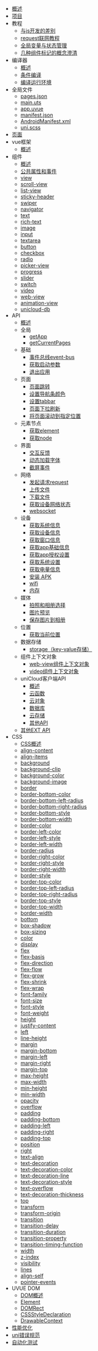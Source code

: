 * [概述](README.md)
* [项目](project.md)
* 教程
  * [与js开发的差别](tutorial/codegap.md)
  * [request联网教程](tutorial/request.md)
  * [全局变量与状态管理](tutorial/store.md)
  * [几种组件标记的概念澄清](tutorial/idref.md)
* 编译器
  * [概述](compiler/README.md)
  * [条件编译](https://uniapp.dcloud.net.cn/tutorial/platform.html)
  * [编译运行环境](https://uniapp.dcloud.net.cn/worktile/running-env.html)
* 全局文件
  * [pages.json](pagesjson.md)
  * [main.uts](https://uniapp.dcloud.net.cn/collocation/main.html)
  * [app.uvue](https://uniapp.dcloud.net.cn/collocation/App.html)
  * [manifest.json](manifest.md)
  * [AndroidManifest.xml](https://uniapp.dcloud.net.cn/tutorial/app-nativeresource-android.html)
  * [uni.scss](https://uniapp.dcloud.net.cn/collocation/uni-scss.html)
* [页面](https://uniapp.dcloud.net.cn/tutorial/page.html)
* vue框架
  * [概述](vue/README.md)
  <!-- * [基础](https://uniapp.dcloud.net.cn/tutorial/vue3-basics.html)
  * [组件](https://uniapp.dcloud.net.cn/tutorial/vue3-components.html)
  * [API](vue/api.md) -->
* 组件
  * [概述](component/README.md)
  * [公共属性和事件](component/common.md)
  * [view](component/view.md)
  * [scroll-view](component/scroll-view.md)
  * [list-view](component/list-view.md)
  * [sticky-header](component/sticky-header.md)
  * [swiper](component/swiper.md)
  * [navigator](component/navigator.md)
  * [text](component/text.md)
  * [rich-text](component/rich-text.md)
  * [image](component/image.md)
  * [input](component/input.md)
  * [textarea](component/textarea.md)
  * [button](component/button.md)
  * [checkbox](component/checkbox-group.md)
  * [radio](component/radio-group.md)
  * [picker-view](component/picker-view.md)
  * [progress](component/progress.md)
  * [slider](component/slider.md)
  * [switch](component/switch.md)
  * [video](component/video.md)
  * [web-view](component/web-view.md)
  * [animation-view](component/animation-view.md)
  * [unicloud-db](component/unicloud-db.md)
* API
  * [概述](api/README.md)
  * 全局
    * [getApp](api/get-app.md)
    * [getCurrentPages](api/get-current-pages.md)
  * 基础
    * [事件总线event-bus](api/event-bus.md)
    * [获取启动参数](api/get-launch-options-sync.md)
    * [退出应用](api/exit.md)
  * 页面
    * [页面跳转](api/navigator.md)
    * [设置导航条颜色](api/set-navigation-bar-color.md)
    * [设置tabbar](api/set-tabbar.md)
    * [页面下拉刷新](api/pull-down-refresh.md)
    * [将页面滚动到指定位置](api/page-scroll-to.md)
  * 元素节点
    * [获取element](api/get-element.md)
    * [获取node](api/nodes-info.md)
  * 界面
    * [交互反馈](api/prompt.md)
    * [动态加载字体](api/load-font-face.md)
    * [截屏事件](api/capturescreen.md)
  * 网络
    * [发起请求request](api/request.md)
    * [上传文件](api/upload-file.md)
    * [下载文件](api/download-file.md)
    * [获取设备网络状态](api/get-network-type.md)
    * [websocket](api/websocket-global.md)
  * 设备
    * [获取系统信息](api/get-system-info.md)
    * [获取设备信息](api/get-device-info.md)
    * [获取窗口信息](api/get-window-info.md)
    * [获取app基础信息](api/get-app-base-info.md)
    * [获取app授权设置](api/get-app-authorize-setting.md)
    * [获取系统设置](api/get-system-setting.md)
    * [获取电量信息](api/get-battery-info.md)
    * [安装 APK](api/install-apk.md)
    * [wifi](api/wifi.md)
    * [内存](api/memory.md)
  * 媒体
    * [拍照和相册选择](api/choose-image.md)
    * [图片预览](api/preview-image.md)
    * [保存图片到相册](api/save-image-to-photos-album.md)
  * 位置
    * [获取当前位置](api/get-location.md)
  * 数据存储
    * [storage（key-value存储）](api/storage.md)
  * 组件上下文对象
    * [web-view组件上下文对象](api/create-webview-context.md)
    * [video组件上下文对象](api/create-video-context.md)
  * uniCloud客户端API
    * [概述](unicloud/README.md)
    * [云函数](unicloud/function.md)
    * [云对象](unicloud/object.md)
    * [数据库](unicloud/database.md)
    * [云存储](unicloud/storage.md)
    * [其他API](unicloud/utils.md)
  * [其他EXT API](ext.md)
* CSS
  * [CSS概述](css/README.md)
  * [align-content](css/align-content.md)
  * [align-items](css/align-items.md)
  * [background](css/background.md)
  * [background-clip](css/background-clip.md)
  * [background-color](css/background-color.md)
  * [background-image](css/background-image.md)
  * [border](css/border.md)
  * [border-bottom-color](css/border-bottom-color.md)
  * [border-bottom-left-radius](css/border-bottom-left-radius.md)
  * [border-bottom-right-radius](css/border-bottom-right-radius.md)
  * [border-bottom-style](css/border-bottom-style.md)
  * [border-bottom-width](css/border-bottom-width.md)
  * [border-color](css/border-color.md)
  * [border-left-color](css/border-left-color.md)
  * [border-left-style](css/border-left-style.md)
  * [border-left-width](css/border-left-width.md)
  * [border-radius](css/border-radius.md)
  * [border-right-color](css/border-right-color.md)
  * [border-right-style](css/border-right-style.md)
  * [border-right-width](css/border-right-width.md)
  * [border-style](css/border-style.md)
  * [border-top-color](css/border-top-color.md)
  * [border-top-left-radius](css/border-top-left-radius.md)
  * [border-top-right-radius](css/border-top-right-radius.md)
  * [border-top-style](css/border-top-style.md)
  * [border-top-width](css/border-top-width.md)
  * [border-width](css/border-width.md)
  * [bottom](css/bottom.md)
  * [box-shadow](css/box-shadow.md)
  * [box-sizing](css/box-sizing.md)
  * [color](css/color.md)
  * [display](css/display.md)
  * [flex](css/flex.md)
  * [flex-basis](css/flex-basis.md)
  * [flex-direction](css/flex-direction.md)
  * [flex-flow](css/flex-flow.md)
  * [flex-grow](css/flex-grow.md)
  * [flex-shrink](css/flex-shrink.md)
  * [flex-wrap](css/flex-wrap.md)
  * [font-family](css/font-family.md)
  * [font-size](css/font-size.md)
  * [font-style](css/font-style.md)
  * [font-weight](css/font-weight.md)
  * [height](css/height.md)
  * [justify-content](css/justify-content.md)
  * [left](css/left.md)
  * [line-height](css/line-height.md)
  * [margin](css/margin.md)
  * [margin-bottom](css/margin-bottom.md)
  * [margin-left](css/margin-left.md)
  * [margin-right](css/margin-right.md)
  * [margin-top](css/margin-top.md)
  * [max-height](css/max-height.md)
  * [max-width](css/max-width.md)
  * [min-height](css/min-height.md)
  * [min-width](css/min-width.md)
  * [opacity](css/opacity.md)
  * [overflow](css/overflow.md)
  * [padding](css/padding.md)
  * [padding-bottom](css/padding-bottom.md)
  * [padding-left](css/padding-left.md)
  * [padding-right](css/padding-right.md)
  * [padding-top](css/padding-top.md)
  * [position](css/position.md)
  * [right](css/right.md)
  * [text-align](css/text-align.md)
  * [text-decoration](css/text-decoration.md)
  * [text-decoration-color](css/text-decoration-color.md)
  * [text-decoration-line](css/text-decoration-line.md)
  * [text-decoration-style](css/text-decoration-style.md)
  * [text-overflow](css/text-overflow.md)
  * [text-decoration-thickness](css/text-decoration-thickness.md)
  * [top](css/top.md)
  * [transform](css/transform.md)
  * [transform-origin](css/transform-origin.md)
  * [transition](css/transition.md)
  * [transition-delay](css/transition-delay.md)
  * [transition-duration](css/transition-duration.md)
  * [transition-property](css/transition-property.md)
  * [transition-timing-function](css/transition-timing-function.md)
  * [width](css/width.md)
  * [z-index](css/z-index.md)
  * [visibility](css/visibility.md)
  * [lines](css/lines.md)
  * [align-self](css/align-self.md)
  * [pointer-events](css/pointer-events.md)
* UVUE DOM
  * [DOM概述](dom/)
  * [Element](dom/element.md)
  * [DOMRect](dom/domrect.md)
  * [CSSStyleDeclaration](dom/cssstyledeclaration.md)
  * [DrawableContext](dom/drawablecontext.md)
* [性能优化](performance.md)
* [uni错误规范](https://uniapp.dcloud.net.cn/tutorial/err-spec.html)
* [自动化测试](https://uniapp.dcloud.net.cn/worktile/auto/quick-start.html)